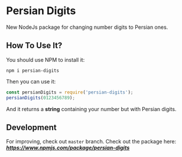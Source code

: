 
# Persian Digits
New NodeJs package for changing number digits to Persian ones.

## How To Use It?
You should use NPM to install it:
```
npm i persian-digits
```
Then you can use it:
```javascript
const persianDigits = require('persian-digits');
persianDigits(0123456789);
```
And it returns a **string** containing your number but with Persian digits.

## Development
For improving, check out `master` branch.
Check out the package here: ***https://www.npmjs.com/package/persian-digits***
